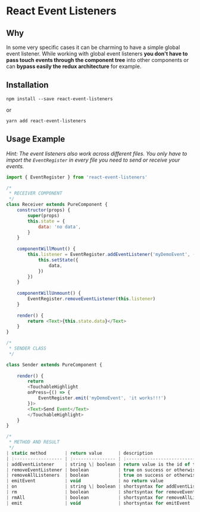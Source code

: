 # React Event Listeners


## Why

In some very specific cases it can be charming to have a simple global event listener. While working with global event listeners **you don't have to pass touch events through the component tree** into other components or can **bypass easily the redux architecture** for example.

## Installation

```
npm install --save react-event-listeners
```

or

```
yarn add react-event-listeners
```

## Usage Example

*Hint: The event listeners also work across different files. You only have to import the ```EventRegister``` in every file you need to send or receive your events.*

```javascript
import { EventRegister } from 'react-event-listeners'

/*
 * RECEIVER COMPONENT
 */
class Receiver extends PureComponent {
    constructor(props) {
        super(props)
        this.state = {
            data: 'no data',
        }
    }
    
    componentWillMount() {
        this.listener = EventRegister.addEventListener('myDemoEvent', (data) => {
            this.setState({
                data,
            })
        })
    }
    
    componentWillUnmount() {
        EventRegister.removeEventListener(this.listener)
    }
    
    render() {
        return <Text>{this.state.data}</Text>
    }
}

/*
 * SENDER CLASS
 */

class Sender extends PureComponent {
   
    render() {
        return 
        <TouchableHighlight
        onPress={() => {
            EventRegister.emit('myDemoEvent', 'it works!!!')
        })>
        <Text>Send Event</Text>
        </TouchableHighlight>
    }
}

/*
 * METHOD AND RESULT
 */
| static method       | return value      | description                                                    |
| :------------------ | :---------------- | :------------------------------------------------------------- |
| addEventListener    | string \| boolean | return value is the id of the event listener or false on error |
| removeEventListener | boolean           | true on success or otherwise false                             |
| removeAllListeners  | boolean           | true on success or otherwise false                             |
| emitEvent           | void              | no return value                                                |
| on                  | string \| boolean | shortsyntax for addEventListener                               |
| rm                  | boolean           | shortsyntax for removeEventListener                            |
| rmAll               | boolean           | shortsyntax for removeAllListeners                             |
| emit                | void              | shortsyntax for emitEvent                                      |
